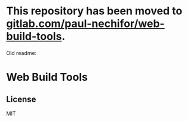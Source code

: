# This repository has been moved to [gitlab.com/paul-nechifor/web-build-tools](http://gitlab.com/paul-nechifor/web-build-tools).

Old readme:

# Web Build Tools

## License

MIT
